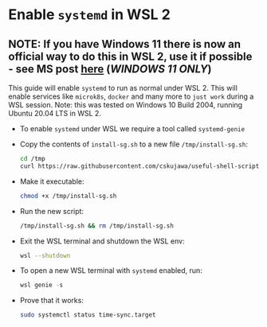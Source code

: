 # Enable `systemd` in WSL 2

## **NOTE: If you have Windows 11 there is now an official way to do this in WSL 2, use it if possible - see MS post [here](https://devblogs.microsoft.com/commandline/systemd-support-is-now-available-in-wsl/) (*WINDOWS 11 ONLY*)**

This guide will enable `systemd` to run as normal under WSL 2. This will enable services like `microk8s`, `docker` and many more to `just work` during a WSL session. Note: this was tested on Windows 10 Build 2004, running Ubuntu 20.04 LTS in WSL 2.

- To enable `systemd` under WSL we require a tool called `systemd-genie`

- Copy the contents of `install-sg.sh` to a new file `/tmp/install-sg.sh`:

  ```bash
  cd /tmp
  curl https://raw.githubusercontent.com/cskujawa/useful-shell-scripts/main/Win10-WSL2-Systemd/install-sg.sh > install-sg.sh
  ```

- Make it executable:

  ```bash
  chmod +x /tmp/install-sg.sh
  ```

- Run the new script:

  ```bash
  /tmp/install-sg.sh && rm /tmp/install-sg.sh
  ```

- Exit the WSL terminal and shutdown the WSL env:

  ```bash
  wsl --shutdown
  ```

- To open a new WSL terminal with `systemd` enabled, run:

  ```powershell
  wsl genie -s
  ```

- Prove that it works:

  ```bash
  sudo systemctl status time-sync.target
  ```
